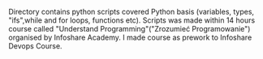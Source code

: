 Directory contains python scripts covered Python basis (variables, types, "ifs",while and for loops, functions etc). Scripts was made within 14 hours course 
called "Understand Programming"("Zrozumieć Programowanie") organised by Infoshare Academy. I made course as prework to Infoshare Devops Course.
